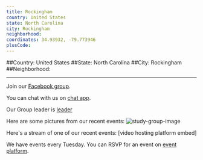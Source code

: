 ```yaml
---
title: Rockingham
country: United States
state: North Carolina
city: Rockingham
neighborhood: 
coordinates: 34.93932, -79.773946
plusCode:
---
```


##Country: United States
##State: North Carolina
##City: Rockingham
##Neighborhood: 
*****
Join our [Facebook group](https://www.facebook.com/groups/free.code.camp.rockingham.nc).

You can chat with us on [chat app]().

Our Group leader is [leader]()

Here are some pictures from our recent events:
![study-group-image]()

Here's a stream of one of our recent events:
[video hosting platform embed]

We have events every Tuesday. You can RSVP for an event on [event platform]().
